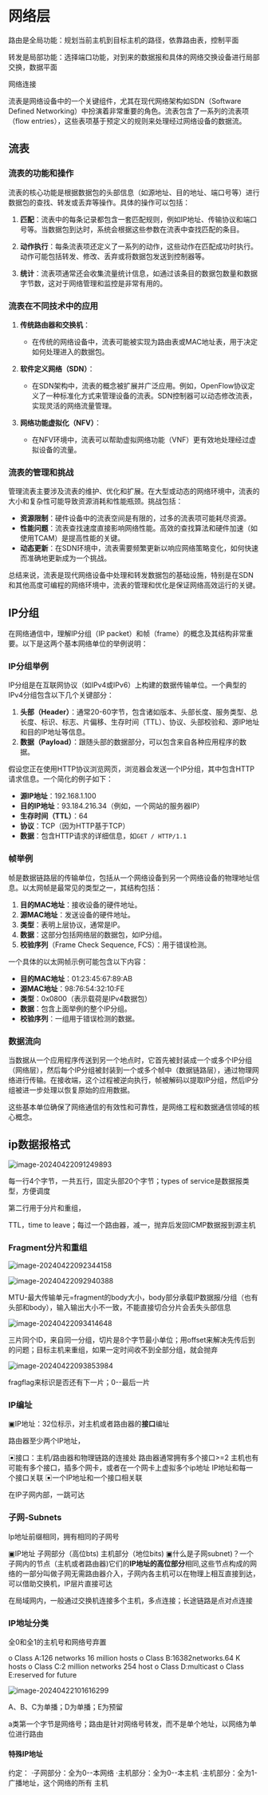# 网络层

路由是全局功能：规划当前主机到目标主机的路径，依靠路由表，控制平面

转发是局部功能：选择端口功能，对到来的数据报和具体的网络交换设备进行局部交换，数据平面

网络连接



流表是网络设备中的一个关键组件，尤其在现代网络架构如SDN（Software Defined Networking）中扮演着非常重要的角色。流表包含了一系列的流表项（flow entries），这些表项基于预定义的规则来处理经过网络设备的数据流。

## 流表

### 流表的功能和操作

流表的核心功能是根据数据包的头部信息（如源地址、目的地址、端口号等）进行数据包的查找、转发或丢弃等操作。具体的操作可以包括：

1. **匹配**：流表中的每条记录都包含一套匹配规则，例如IP地址、传输协议和端口号等。当数据包到达时，系统会根据这些参数在流表中查找匹配的条目。
   
2. **动作执行**：每条流表项还定义了一系列的动作，这些动作在匹配成功时执行。动作可能包括转发、修改、丢弃或将数据包发送到控制器等。

3. **统计**：流表项通常还会收集流量统计信息，如通过该条目的数据包数量和数据字节数，这对于网络管理和监控是非常有用的。

### 流表在不同技术中的应用

1. **传统路由器和交换机**：
   - 在传统的网络设备中，流表可能被实现为路由表或MAC地址表，用于决定如何处理进入的数据包。

2. **软件定义网络（SDN）**：
   - 在SDN架构中，流表的概念被扩展并广泛应用。例如，OpenFlow协议定义了一种标准化方式来管理设备的流表。SDN控制器可以动态修改流表，实现灵活的网络流量管理。

3. **网络功能虚拟化（NFV）**：
   - 在NFV环境中，流表可以帮助虚拟网络功能（VNF）更有效地处理经过虚拟设备的流量。

### 流表的管理和挑战

管理流表主要涉及流表的维护、优化和扩展。在大型或动态的网络环境中，流表的大小和复杂性可能导致资源消耗和性能瓶颈。挑战包括：

- **资源限制**：硬件设备中的流表空间是有限的，过多的流表项可能耗尽资源。
- **性能问题**：流表查找速度直接影响网络性能。高效的查找算法和硬件加速（如使用TCAM）是提高性能的关键。
- **动态更新**：在SDN环境中，流表需要频繁更新以响应网络策略变化，如何快速而准确地更新成为一个挑战。

总结来说，流表是现代网络设备中处理和转发数据包的基础设施，特别是在SDN和其他高度可编程的网络环境中，流表的管理和优化是保证网络高效运行的关键。

## IP分组

在网络通信中，理解IP分组（IP packet）和帧（frame）的概念及其结构非常重要。以下是这两个基本网络单位的举例说明：

### IP分组举例

IP分组是在互联网协议（如IPv4或IPv6）上构建的数据传输单位。一个典型的IPv4分组包含以下几个关键部分：

1. **头部（Header）**：通常20-60字节，包含诸如版本、头部长度、服务类型、总长度、标识、标志、片偏移、生存时间（TTL）、协议、头部校验和、源IP地址和目的IP地址等信息。
2. **数据（Payload）**：跟随头部的数据部分，可以包含来自各种应用程序的数据。

假设您正在使用HTTP协议浏览网页，浏览器会发送一个IP分组，其中包含HTTP请求信息。一个简化的例子如下：

- **源IP地址**：192.168.1.100
- **目的IP地址**：93.184.216.34（例如，一个网站的服务器IP）
- **生存时间（TTL）**：64
- **协议**：TCP（因为HTTP基于TCP）
- **数据**：包含HTTP请求的详细信息，如`GET / HTTP/1.1`

### 帧举例

帧是数据链路层的传输单位，包括从一个网络设备到另一个网络设备的物理地址信息。以太网帧是最常见的类型之一，其结构包括：

1. **目的MAC地址**：接收设备的硬件地址。
2. **源MAC地址**：发送设备的硬件地址。
3. **类型**：表明上层协议，通常是IP。
4. **数据**：这部分包括网络层的数据包，如IP分组。
5. **校验序列**（Frame Check Sequence, FCS）：用于错误检测。

一个具体的以太网帧示例可能包含以下内容：

- **目的MAC地址**：01:23:45:67:89:AB
- **源MAC地址**：98:76:54:32:10:FE
- **类型**：0x0800（表示载荷是IPv4数据包）
- **数据**：包含上面举例的整个IP分组。
- **校验序列**：一组用于错误检测的数据。

### 数据流向

当数据从一个应用程序传送到另一个地点时，它首先被封装成一个或多个IP分组（网络层），然后每个IP分组被封装到一个或多个帧中（数据链路层），通过物理网络进行传输。在接收端，这个过程被逆向执行，帧被解码以提取IP分组，然后IP分组被进一步处理以恢复原始的应用数据。

这些基本单位确保了网络通信的有效性和可靠性，是网络工程和数据通信领域的核心概念。

## ip数据报格式

![image-20240422091249893](C:\Users\Lenovo\AppData\Roaming\Typora\typora-user-images\image-20240422091249893.png)

每一行4个字节，一共五行，固定头部20个字节；types of service是数据报类型，方便调度

第二行用于分片和重组，

TTL，time to leave；每过一个路由器，减一，抛弃后发回ICMP数据报到源主机

### Fragment分片和重组

![image-20240422092344158](C:\Users\Lenovo\AppData\Roaming\Typora\typora-user-images\image-20240422092344158.png)

![image-20240422092940388](C:\Users\Lenovo\AppData\Roaming\Typora\typora-user-images\image-20240422092940388.png)

MTU-最大传输单元=fragment的body大小，body部分承载IP数据报/分组（也有头部和body），输入输出大小不一致，不能直接切合分片会丢失头部信息

![image-20240422093414648](C:\Users\Lenovo\AppData\Roaming\Typora\typora-user-images\image-20240422093414648.png)

三片同个ID，来自同一分组，切片是8个字节最小单位；用offset来解决先传后到的问题；目标主机来重组，如果一定时间收不到全部分组，就会抛弃

![image-20240422093853984](C:\Users\Lenovo\AppData\Roaming\Typora\typora-user-images\image-20240422093853984.png)

fragflag来标识是否还有下一片；0--最后一片

### IP编址

▣IP地址：32位标示，对主机或者路由器的**接口**编址

路由器至少两个IP地址，

▣接口：主机/路由器和物理链路的连接处
	路由器通常拥有多个接口>=2
	主机也有可能有多个接口，插多个网卡，或者在一个网卡上虚拟多个ip地址
	IP地址和每一个接口关联
▣一个IP地址和一个接口相关联

在IP子网内部，一跳可达

### 子网-Subnets

Ip地址前缀相同，拥有相同的子网号

▣IP地址
子网部分（高位bts)
主机部分（地位bits)
▣什么是子网subnet)？一个子网内的节点（主机或者路由器)它们的**IP地址的高位部分**相同,这些节点构成的网络的一部分叫做子网无需路由器介入，子网内各主机可以在物理上相互直接到达，可以借助交换机，IP层片直接可达

在局域网内，一般通过交换机连接多个主机，多点连接；长途链路是点对点连接

### IP地址分类

全0和全1的主机号和网络号弃置

o Class A:126 networks 16 million hosts
o Class B:16382networks.64 K hosts
o Class C:2 million networks 254 host
o Class D:multicast
o Class E:reserved for future



![image-20240422101616299](C:\Users\Lenovo\AppData\Roaming\Typora\typora-user-images\image-20240422101616299.png)

A、B、C为单播；D为单播；E为预留

a类第一个字节是网络号；路由是针对网络号转发，而不是单个地址，以网络为单位进行路由

#### 特殊IP地址

约定：
·子网部分：全为0--本网络
·主机部分：全为0--本主机
·主机部分：全为1-广播地址，这个网络的所有
主机